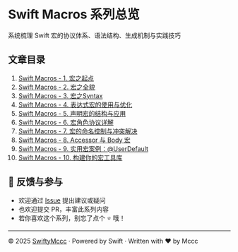 # Swift Macros 系列总览

系统梳理 Swift 宏的协议体系、语法结构、生成机制与实践技巧  




##  文章目录

1. [Swift Macros - 1. 宏之起点](01-macro-intro.md)
2. [Swift Macros - 2. 宏之全貌](02-macro-overview.md)
3. [Swift Macros - 3. 宏之Syntax](03-macro-syntax.md)
4. [Swift Macros - 4. 表达式宏的使用与优化](04-expression-macro.md)
5. [Swift Macros - 5. 声明宏的结构与应用](05-declaration-macro.md)
6. [Swift Macros - 6. 宏角色协议详解](06-role-protocols.md)
7. [Swift Macros - 7. 宏的命名控制与冲突解决](07-name-specifiers.md)
8. [Swift Macros - 8. Accessor 与 Body 宏](08-accessor-body.md)
9. [Swift Macros - 9. 实用宏案例：@UserDefault](09-userdefault-example.md)
10. [Swift Macros - 10. 构建你的宏工具库](10-macro-library.md)



## 💬 反馈与参与

- 欢迎通过 [Issue](https://github.com/iAMMccc/SwiftyMccc/issues) 提出建议或疑问  
- 也欢迎提交 PR，丰富此系列内容  
- 若你喜欢这个系列，别忘了点个 ⭐️ 哦！

---

© 2025 [SwiftyMccc](https://github.com/iAMMccc/SwiftyMccc) · Powered by Swift · Written with ❤️ by Mccc
